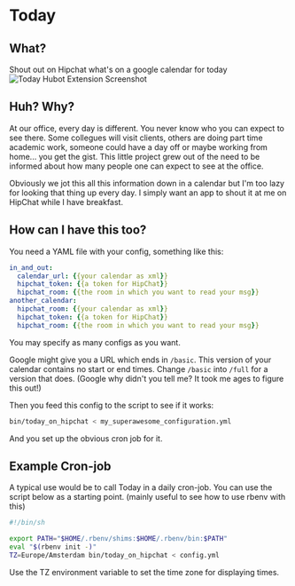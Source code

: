 # Today


## What?

Shout out on Hipchat what's on a google calendar for today
![Today Hubot Extension Screenshot](screenshot.png)


## Huh? Why?

At our office, every day is different. You never know who you can expect to see there. Some collegues will visit clients, others are doing part time academic work, someone could have a day off or maybe working from home... you get the gist. This little project grew out of the need to be informed about how many people one can expect to see at the office.

Obviously we jot this all this information down in a calendar but I'm too lazy for looking that thing up every day. I simply want an app to shout it at me on HipChat while I have breakfast.


## How can I have this too?

You need a YAML file with your config, something like this:

```yaml
in_and_out:
  calendar_url: {{your calendar as xml}}
  hipchat_token: {{a token for HipChat}}
  hipchat_room: {{the room in which you want to read your msg}}
another_calendar:
  hipchat_room: {{your calendar as xml}}
  hipchat_token: {{a token for HipChat}}
  hipchat_room: {{the room in which you want to read your msg}}
```

You may specify as many configs as you want.

Google might give you a URL which ends in `/basic`. This version of your calendar contains no start or end times. Change `/basic` into `/full` for a version that does. (Google why didn't you tell me? It took me ages to figure this out!)

Then you feed this config to the script to see if it works:

```sh
bin/today_on_hipchat < my_superawesome_configuration.yml
```

And you set up the obvious cron job for it.

## Example Cron-job

A typical use would be to call Today in a daily cron-job.
You can use the script below as a starting point.
(mainly useful to see how to use rbenv with this)

```sh
#!/bin/sh

export PATH="$HOME/.rbenv/shims:$HOME/.rbenv/bin:$PATH"
eval "$(rbenv init -)"
TZ=Europe/Amsterdam bin/today_on_hipchat < config.yml
```

Use the TZ environment variable to set the time zone for displaying times.

